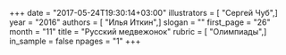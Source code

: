 +++
date = "2017-05-24T19:30:14+03:00"
illustrators = [ "Сергей Чуб",]
year = "2016"
authors = [ "Илья Иткин",]
slogan = ""
first_page = "26"
month = "11"
title = "Русский медвежонок"
rubric = [ "Олимпиады",]
in_sample = false
npages = "1"
+++
